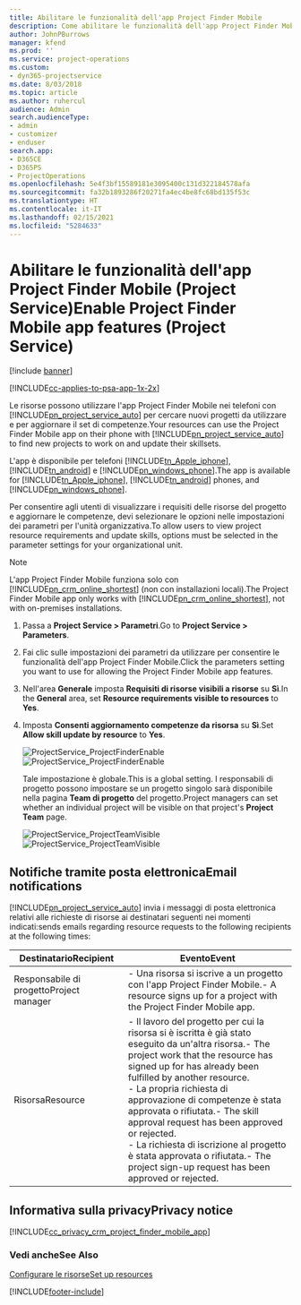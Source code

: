 ```yaml
---
title: Abilitare le funzionalità dell'app Project Finder Mobile
description: Come abilitare le funzionalità dell'app Project Finder Mobile per Project Service
author: JohnPBurrows
manager: kfend
ms.prod: ''
ms.service: project-operations
ms.custom:
- dyn365-projectservice
ms.date: 8/03/2018
ms.topic: article
ms.author: ruhercul
audience: Admin
search.audienceType:
- admin
- customizer
- enduser
search.app:
- D365CE
- D365PS
- ProjectOperations
ms.openlocfilehash: 5e4f3bf15589181e3095400c131d322184578afa
ms.sourcegitcommit: fa32b1893286f20271fa4ec4be8fc68bd135f53c
ms.translationtype: HT
ms.contentlocale: it-IT
ms.lasthandoff: 02/15/2021
ms.locfileid: "5284633"
---
```

# <a name="enable-project-finder-mobile-app-features-project-service"></a><span data-ttu-id="dbdb3-103">Abilitare le funzionalità dell'app Project Finder Mobile (Project Service)</span><span class="sxs-lookup"><span data-stu-id="dbdb3-103">Enable Project Finder Mobile app features (Project Service)</span></span>

[!include [banner](../includes/psa-now-project-operations.md)]

[!INCLUDE[cc-applies-to-psa-app-1x-2x](../includes/cc-applies-to-psa-app-1x-2x.md)]

<span data-ttu-id="dbdb3-104">Le risorse possono utilizzare l'app Project Finder Mobile nei telefoni con [!INCLUDE[pn_project_service_auto](../includes/pn-project-service-auto.md)] per cercare nuovi progetti da utilizzare e per aggiornare il set di competenze.</span><span class="sxs-lookup"><span data-stu-id="dbdb3-104">Your resources can use the Project Finder Mobile app on their phone with [!INCLUDE[pn_project_service_auto](../includes/pn-project-service-auto.md)] to find new projects to work on and update their skillsets.</span></span>  
  
 <span data-ttu-id="dbdb3-105">L'app è disponibile per telefoni [!INCLUDE[tn_Apple_iphone](../includes/tn-apple-iphone.md)], [!INCLUDE[tn_android](../includes/tn-android.md)] e [!INCLUDE[pn_windows_phone](../includes/pn-windows-phone.md)].</span><span class="sxs-lookup"><span data-stu-id="dbdb3-105">The app is available for [!INCLUDE[tn_Apple_iphone](../includes/tn-apple-iphone.md)], [!INCLUDE[tn_android](../includes/tn-android.md)] phones, and [!INCLUDE[pn_windows_phone](../includes/pn-windows-phone.md)].</span></span>  
    
 <span data-ttu-id="dbdb3-106">Per consentire agli utenti di visualizzare i requisiti delle risorse del progetto e aggiornare le competenze, devi selezionare le opzioni nelle impostazioni dei parametri per l'unità organizzativa.</span><span class="sxs-lookup"><span data-stu-id="dbdb3-106">To allow users to view project resource requirements and update skills, options must be selected in the parameter settings for your organizational unit.</span></span>
  
> [!NOTE]
>  <span data-ttu-id="dbdb3-107">L'app Project Finder Mobile funziona solo con [!INCLUDE[pn_crm_online_shortest](../includes/pn-crm-online-shortest.md)] (non con installazioni locali).</span><span class="sxs-lookup"><span data-stu-id="dbdb3-107">The Project Finder Mobile app only works with [!INCLUDE[pn_crm_online_shortest](../includes/pn-crm-online-shortest.md)], not with on-premises installations.</span></span>  
  
1. <span data-ttu-id="dbdb3-108">Passa a **Project Service > Parametri**.</span><span class="sxs-lookup"><span data-stu-id="dbdb3-108">Go to **Project Service > Parameters**.</span></span>  
  
2. <span data-ttu-id="dbdb3-109">Fai clic sulle impostazioni dei parametri da utilizzare per consentire le funzionalità dell'app Project Finder Mobile.</span><span class="sxs-lookup"><span data-stu-id="dbdb3-109">Click the parameters setting you want to use for allowing the Project Finder Mobile app features.</span></span>  
  
3. <span data-ttu-id="dbdb3-110">Nell'area **Generale** imposta **Requisiti di risorse visibili a risorse** su **Sì**.</span><span class="sxs-lookup"><span data-stu-id="dbdb3-110">In the **General** area, set **Resource requirements visible to resources** to **Yes**.</span></span>  
  
4. <span data-ttu-id="dbdb3-111">Imposta **Consenti aggiornamento competenze da risorsa** su **Sì**.</span><span class="sxs-lookup"><span data-stu-id="dbdb3-111">Set **Allow skill update by resource** to **Yes**.</span></span>  
  
   <span data-ttu-id="dbdb3-112">![ProjectService_ProjectFinderEnable](../psa/media/project-service-project-finder-enable.png "ProjectService_ProjectFinderEnable")</span><span class="sxs-lookup"><span data-stu-id="dbdb3-112">![ProjectService_ProjectFinderEnable](../psa/media/project-service-project-finder-enable.png "ProjectService_ProjectFinderEnable")</span></span>  
  
   <span data-ttu-id="dbdb3-113">Tale impostazione è globale.</span><span class="sxs-lookup"><span data-stu-id="dbdb3-113">This is a global setting.</span></span> <span data-ttu-id="dbdb3-114">I responsabili di progetto possono impostare se un progetto singolo sarà disponibile nella pagina **Team di progetto** del progetto.</span><span class="sxs-lookup"><span data-stu-id="dbdb3-114">Project managers can set whether an individual project will be visible on that project's **Project Team** page.</span></span>  
  
   <span data-ttu-id="dbdb3-115">![ProjectService_ProjectTeamVisible](../psa/media/project-service-project-team-visible.png "ProjectService_ProjectTeamVisible")</span><span class="sxs-lookup"><span data-stu-id="dbdb3-115">![ProjectService_ProjectTeamVisible](../psa/media/project-service-project-team-visible.png "ProjectService_ProjectTeamVisible")</span></span>  
  
## <a name="email-notifications"></a><span data-ttu-id="dbdb3-116">Notifiche tramite posta elettronica</span><span class="sxs-lookup"><span data-stu-id="dbdb3-116">Email notifications</span></span>  
 [!INCLUDE[pn_project_service_auto](../includes/pn-project-service-auto.md)] <span data-ttu-id="dbdb3-117">invia i messaggi di posta elettronica relativi alle richieste di risorse ai destinatari seguenti nei momenti indicati:</span><span class="sxs-lookup"><span data-stu-id="dbdb3-117">sends emails regarding resource requests to the following recipients at the following times:</span></span>  
  
|<span data-ttu-id="dbdb3-118">Destinatario</span><span class="sxs-lookup"><span data-stu-id="dbdb3-118">Recipient</span></span>|<span data-ttu-id="dbdb3-119">Evento</span><span class="sxs-lookup"><span data-stu-id="dbdb3-119">Event</span></span>|  
|---------------|-----------|  
|<span data-ttu-id="dbdb3-120">Responsabile di progetto</span><span class="sxs-lookup"><span data-stu-id="dbdb3-120">Project manager</span></span>|<span data-ttu-id="dbdb3-121">- Una risorsa si iscrive a un progetto con l'app Project Finder Mobile.</span><span class="sxs-lookup"><span data-stu-id="dbdb3-121">- A resource signs up for a project with the Project Finder Mobile app.</span></span>|  
|<span data-ttu-id="dbdb3-122">Risorsa</span><span class="sxs-lookup"><span data-stu-id="dbdb3-122">Resource</span></span>|<span data-ttu-id="dbdb3-123">- Il lavoro del progetto per cui la risorsa si è iscritta è già stato eseguito da un'altra risorsa.</span><span class="sxs-lookup"><span data-stu-id="dbdb3-123">- The project work that the resource has signed up for has already been fulfilled by another resource.</span></span><br /><span data-ttu-id="dbdb3-124">- La propria richiesta di approvazione di competenze è stata approvata o rifiutata.</span><span class="sxs-lookup"><span data-stu-id="dbdb3-124">- The skill approval request has been approved or rejected.</span></span><br /><span data-ttu-id="dbdb3-125">- La richiesta di iscrizione al progetto è stata approvata o rifiutata.</span><span class="sxs-lookup"><span data-stu-id="dbdb3-125">- The project sign-up request has been approved or rejected.</span></span>|  
  
## <a name="privacy-notice"></a><span data-ttu-id="dbdb3-126">Informativa sulla privacy</span><span class="sxs-lookup"><span data-stu-id="dbdb3-126">Privacy notice</span></span>  
 [!INCLUDE[cc_privacy_crm_project_finder_mobile_app](../includes/cc-privacy-crm-project-finder-mobile-app.md)]  
  
### <a name="see-also"></a><span data-ttu-id="dbdb3-127">Vedi anche</span><span class="sxs-lookup"><span data-stu-id="dbdb3-127">See Also</span></span>  
 [<span data-ttu-id="dbdb3-128">Configurare le risorse</span><span class="sxs-lookup"><span data-stu-id="dbdb3-128">Set up resources</span></span>](../psa/set-up-resources.md)


[!INCLUDE[footer-include](../includes/footer-banner.md)]